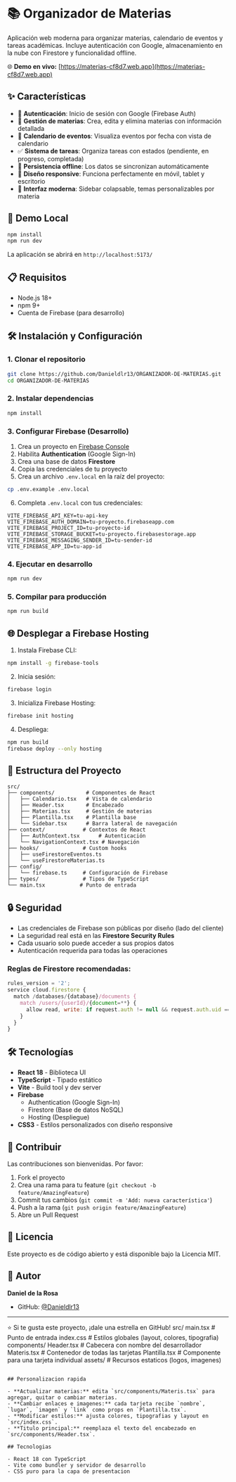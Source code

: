 # 📚 Organizador de Materias

Aplicación web moderna para organizar materias, calendario de eventos y tareas académicas. Incluye autenticación con Google, almacenamiento en la nube con Firestore y funcionalidad offline.

🌐 **Demo en vivo:** [https://materias-cf8d7.web.app](https://materias-cf8d7.web.app)

## ✨ Características

- 🔐 **Autenticación**: Inicio de sesión con Google (Firebase Auth)
- 📖 **Gestión de materias**: Crea, edita y elimina materias con información detallada
- 📅 **Calendario de eventos**: Visualiza eventos por fecha con vista de calendario
- ✅ **Sistema de tareas**: Organiza tareas con estados (pendiente, en progreso, completada)
- 💾 **Persistencia offline**: Los datos se sincronizan automáticamente
- 📱 **Diseño responsive**: Funciona perfectamente en móvil, tablet y escritorio
- 🎨 **Interfaz moderna**: Sidebar colapsable, temas personalizables por materia

## 🚀 Demo Local

```bash
npm install
npm run dev
```

La aplicación se abrirá en `http://localhost:5173/`

## 📋 Requisitos

- Node.js 18+
- npm 9+
- Cuenta de Firebase (para desarrollo)

## 🛠️ Instalación y Configuración

### 1. Clonar el repositorio
```bash
git clone https://github.com/Danieldlr13/ORGANIZADOR-DE-MATERIAS.git
cd ORGANIZADOR-DE-MATERIAS
```

### 2. Instalar dependencias
```bash
npm install
```

### 3. Configurar Firebase (Desarrollo)

1. Crea un proyecto en [Firebase Console](https://console.firebase.google.com/)
2. Habilita **Authentication** (Google Sign-In)
3. Crea una base de datos **Firestore**
4. Copia las credenciales de tu proyecto
5. Crea un archivo `.env.local` en la raíz del proyecto:

```bash
cp .env.example .env.local
```

6. Completa `.env.local` con tus credenciales:
```env
VITE_FIREBASE_API_KEY=tu-api-key
VITE_FIREBASE_AUTH_DOMAIN=tu-proyecto.firebaseapp.com
VITE_FIREBASE_PROJECT_ID=tu-proyecto-id
VITE_FIREBASE_STORAGE_BUCKET=tu-proyecto.firebasestorage.app
VITE_FIREBASE_MESSAGING_SENDER_ID=tu-sender-id
VITE_FIREBASE_APP_ID=tu-app-id
```

### 4. Ejecutar en desarrollo
```bash
npm run dev
```

### 5. Compilar para producción
```bash
npm run build
```

## 🌐 Desplegar a Firebase Hosting

1. Instala Firebase CLI:
```bash
npm install -g firebase-tools
```

2. Inicia sesión:
```bash
firebase login
```

3. Inicializa Firebase Hosting:
```bash
firebase init hosting
```

4. Despliega:
```bash
npm run build
firebase deploy --only hosting
```

## 📁 Estructura del Proyecto

```
src/
├── components/          # Componentes de React
│   ├── Calendario.tsx   # Vista de calendario
│   ├── Header.tsx       # Encabezado
│   ├── Materias.tsx     # Gestión de materias
│   ├── Plantilla.tsx    # Plantilla base
│   └── Sidebar.tsx      # Barra lateral de navegación
├── context/            # Contextos de React
│   ├── AuthContext.tsx      # Autenticación
│   └── NavigationContext.tsx # Navegación
├── hooks/              # Custom hooks
│   ├── useFirestoreEventos.ts
│   └── useFirestoreMaterias.ts
├── config/
│   └── firebase.ts     # Configuración de Firebase
├── types/              # Tipos de TypeScript
└── main.tsx           # Punto de entrada
```

## 🔒 Seguridad

- Las credenciales de Firebase son públicas por diseño (lado del cliente)
- La seguridad real está en las **Firestore Security Rules**
- Cada usuario solo puede acceder a sus propios datos
- Autenticación requerida para todas las operaciones

### Reglas de Firestore recomendadas:
```javascript
rules_version = '2';
service cloud.firestore {
  match /databases/{database}/documents {
    match /users/{userId}/{document=**} {
      allow read, write: if request.auth != null && request.auth.uid == userId;
    }
  }
}
```

## 🛠️ Tecnologías

- **React 18** - Biblioteca UI
- **TypeScript** - Tipado estático
- **Vite** - Build tool y dev server
- **Firebase**
  - Authentication (Google Sign-In)
  - Firestore (Base de datos NoSQL)
  - Hosting (Despliegue)
- **CSS3** - Estilos personalizados con diseño responsive

## 🤝 Contribuir

Las contribuciones son bienvenidas. Por favor:

1. Fork el proyecto
2. Crea una rama para tu feature (`git checkout -b feature/AmazingFeature`)
3. Commit tus cambios (`git commit -m 'Add: nueva característica'`)
4. Push a la rama (`git push origin feature/AmazingFeature`)
5. Abre un Pull Request

## 📝 Licencia

Este proyecto es de código abierto y está disponible bajo la Licencia MIT.

## 👤 Autor

**Daniel de la Rosa**

- GitHub: [@Danieldlr13](https://github.com/Danieldlr13)

---

⭐ Si te gusta este proyecto, ¡dale una estrella en GitHub!
src/
  main.tsx             # Punto de entrada
  index.css            # Estilos globales (layout, colores, tipografia)
  components/
    Header.tsx         # Cabecera con nombre del desarrollador
    Materis.tsx        # Contenedor de todas las tarjetas
    Plantilla.tsx      # Componente para una tarjeta individual
  assets/              # Recursos estaticos (logos, imagenes)
```

## Personalizacion rapida

- **Actualizar materias:** edita `src/components/Materis.tsx` para agregar, quitar o cambiar materias.
- **Cambiar enlaces e imagenes:** cada tarjeta recibe `nombre`, `lugar`, `imagen` y `link` como props en `Plantilla.tsx`.
- **Modificar estilos:** ajusta colores, tipografias y layout en `src/index.css`.
- **Titulo principal:** reemplaza el texto del encabezado en `src/components/Header.tsx`.

## Tecnologias

- React 18 con TypeScript
- Vite como bundler y servidor de desarrollo
- CSS puro para la capa de presentacion
